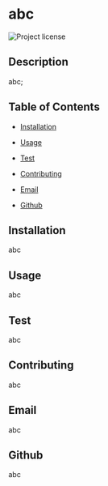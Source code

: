 # abc
  ![Project license](https://img.shields.io/badge/license-BSD_3-yellow.svg)

  ## Description

  abc;

  ## Table of Contents

  * [Installation](#installaction)

  * [Usage](#usage)

  * [Test](#test)

  * [Contributing](#contributing)

  * [Email](#email)

  * [Github](#github)

  ## Installation
  abc

  ## Usage
  abc

  ## Test
  abc

  ## Contributing
  abc

  ## Email
  abc

  ## Github
  abc
